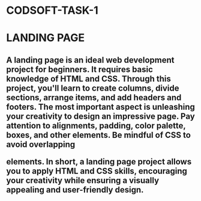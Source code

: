 # CODSOFT-TASK-1
<h1>LANDING PAGE</h1>
<h2> A landing page is an ideal web development project for beginners. It requires basic
knowledge of HTML and CSS. Through this project, you'll learn to create columns, divide
sections, arrange items, and add headers and footers. The most important aspect is
unleashing your creativity to design an impressive page. Pay attention to alignments,
padding, color palette, boxes, and other elements. Be mindful of CSS to avoid overlapping

elements. In short, a landing page project allows you to apply HTML and CSS skills,
encouraging your creativity while ensuring a visually appealing and user-friendly design.</h2>
